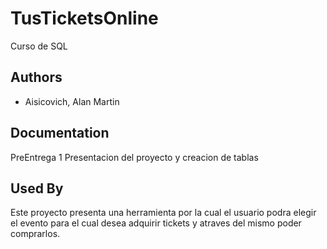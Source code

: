 # TusTicketsOnline

Curso de SQL

## Authors

- Aisicovich, Alan Martin


## Documentation

PreEntrega 1
Presentacion del proyecto y creacion de tablas 

## Used By

Este proyecto presenta una herramienta por la cual el usuario podra elegir el evento para el cual desea adquirir tickets y atraves del mismo poder comprarlos.
